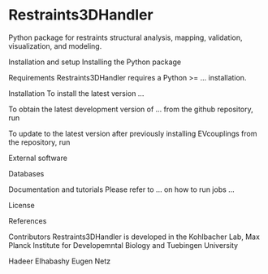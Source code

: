 # Restraints3DHandler
Python package for restraints structural analysis, mapping, validation, visualization, and modeling.

Installation and setup
Installing the Python package


Requirements
Restraints3DHandler requires a Python >=  ... installation. 


Installation
To install the latest version ...


To obtain the latest development version of ... from the github repository, run

To update to the latest version after previously installing EVcouplings from the repository, run


External software 


Databases


Documentation and tutorials
Please refer to ... on how to run jobs ...


License


References


Contributors
Restraints3DHandler is developed in the Kohlbacher Lab, Max Planck Institute for Developemntal Biology and Tuebingen University 

Hadeer Elhabashy
Eugen Netz

